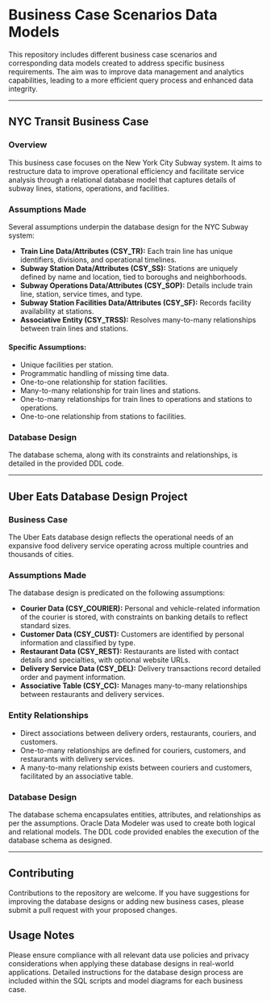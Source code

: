 # Business Case Scenarios Data Models

This repository includes different business case scenarios and corresponding data models created to address specific business requirements. The aim was to improve data management and analytics capabilities, leading to a more efficient query process and enhanced data integrity.

---

## NYC Transit Business Case

### Overview
This business case focuses on the New York City Subway system. It aims to restructure data to improve operational efficiency and facilitate service analysis through a relational database model that captures details of subway lines, stations, operations, and facilities.

### Assumptions Made
Several assumptions underpin the database design for the NYC Subway system:

- **Train Line Data/Attributes (CSY_TR):** Each train line has unique identifiers, divisions, and operational timelines.
- **Subway Station Data/Attributes (CSY_SS):** Stations are uniquely defined by name and location, tied to boroughs and neighborhoods.
- **Subway Operations Data/Attributes (CSY_SOP):** Details include train line, station, service times, and type.
- **Subway Station Facilities Data/Attributes (CSY_SF):** Records facility availability at stations.
- **Associative Entity (CSY_TRSS):** Resolves many-to-many relationships between train lines and stations.

#### Specific Assumptions:
- Unique facilities per station.
- Programmatic handling of missing time data.
- One-to-one relationship for station facilities.
- Many-to-many relationship for train lines and stations.
- One-to-many relationships for train lines to operations and stations to operations.
- One-to-one relationship from stations to facilities.

### Database Design
The database schema, along with its constraints and relationships, is detailed in the provided DDL code.

---

## Uber Eats Database Design Project

### Business Case
The Uber Eats database design reflects the operational needs of an expansive food delivery service operating across multiple countries and thousands of cities.

### Assumptions Made
The database design is predicated on the following assumptions:

- **Courier Data (CSY_COURIER):** Personal and vehicle-related information of the courier is stored, with constraints on banking details to reflect standard sizes.
- **Customer Data (CSY_CUST):** Customers are identified by personal information and classified by type.
- **Restaurant Data (CSY_REST):** Restaurants are listed with contact details and specialties, with optional website URLs.
- **Delivery Service Data (CSY_DEL):** Delivery transactions record detailed order and payment information.
- **Associative Table (CSY_CC):** Manages many-to-many relationships between restaurants and delivery services.

### Entity Relationships
- Direct associations between delivery orders, restaurants, couriers, and customers.
- One-to-many relationships are defined for couriers, customers, and restaurants with delivery services.
- A many-to-many relationship exists between couriers and customers, facilitated by an associative table.

### Database Design
The database schema encapsulates entities, attributes, and relationships as per the assumptions. Oracle Data Modeler was used to create both logical and relational models. The DDL code provided enables the execution of the database schema as designed.

---

## Contributing
Contributions to the repository are welcome. If you have suggestions for improving the database designs or adding new business cases, please submit a pull request with your proposed changes.

## Usage Notes
Please ensure compliance with all relevant data use policies and privacy considerations when applying these database designs in real-world applications. Detailed instructions for the database design process are included within the SQL scripts and model diagrams for each business case.


